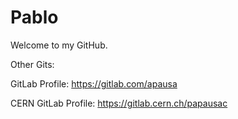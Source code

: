 # Pablo 

Welcome to my GitHub.

Other Gits: 

GitLab Profile: https://gitlab.com/apausa

CERN GitLab Profile: https://gitlab.cern.ch/papausac